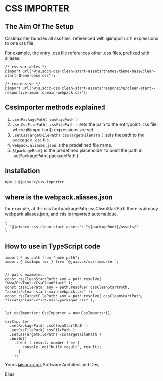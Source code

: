 # CSS IMPORTER


## The Aim Of The Setup

CssImporter bundles all css files, referenced with @import url() expressions to one css file.

For example, the entry .css file references other .css files, prefixed with aliases:
```
/* css variables */
@import url("@jaisocx-css-clean-start-assets/themes/theme-base/clean-start-theme-base.css");

/* responsive */
@import url("@jaisocx-css-clean-start-assets/responsive/clean-start--responsive-imports-main-webpack.css");

```



## CssImporter methods explained

1. `.setPackagePath( packagePath )`
1. `.setCssFilePath( cssFilePath )` sets the path to the entrypoint .css file, where @import url() expressions are set.
2. `.setCssTargetFilePath( cssTargetFilePath )` sets the path to the packaged .css file.
3. `webpack.aliases.json` is the predefined file name.
4. `${packageRoot}` is the predefined placeholder to point the path in .setPackagePath( packagePath )



## installation
```
npm i @jaisocx/css-importer
```


## where is the webpack.aliases.json

for example, at the css tool packagePath cssCleanStartPath there is already webpack.aliases.json, and this is imported automatique.
```
{
  "@jaisocx-css-clean-start-assets": "${packageRoot}/assets/"
}
```



## How to use in TypeScript code

```
import * as path from "node:path";
import { CssImporter } from "@jaisocx/css-importer";


// paths examples:
const cssCleanStartPath: any = path.resolve( "www/CssTools/CssCleanStart" );
const cssFilePath: any = path.resolve( cssCleanStartPath, "assets/clean-start-main-webpack.css" );
const cssTargetFilePath: any = path.resolve( cssCleanStartPath, "assets/clean-start-main-packaged.css" );


let cssImporter: CssImporter = new CssImporter();

cssImporter
  .setPackagePath( cssCleanStartPath )
  .setCssFilePath( cssFilePath )
  .setCssTargetFilePath( cssTargetFilePath )
  .build()
    .then( ( result: number ) => {
        console.log("build result", result);
      } 
    );

```



Yours [jaisocx.com](https://jaisocx.com/) Software Architect and Dev,

Elias


